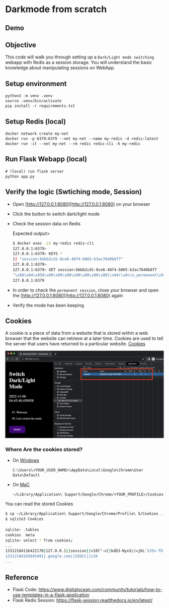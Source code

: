 # Darkmode from scratch

## Demo

## Objective
This code will walk you through setting up a `Dark/Light mode switching` webapp with Redis as a session storage. You will understand the basic knowledge about manipulating sessions on WebApp.

## Setup environment
```
python3 -m venv .venv
source .venv/bin/activate
pip install -r requirements.txt
```

## Setup Redis (local)
```
docker network create my-net
docker run -p 6379:6379 --net my-net --name my-redis -d redis:latest
docker run -it --net my-net --rm redis redis-cli -h my-redis
```

## Run Flask Webapp (local)
```
# (local) run flask server
python app.py
```

## Verify the logic (Swtiching mode, Session)

- Open [http://127.0.0.1:8080](http://127.0.0.1:8080) on your browser
- Click the button to switch dark/light mode
- Check the session data on Redis

    Expected output>
    ```bash
    $ docker exec -it my-redis redis-cli
    127.0.0.1:6379>
    127.0.0.1:6379> KEYS *
    1) "session:bbbb2cd1-0ce6-48f4-b865-b3ac7640b8f7"
    127.0.0.1:6379>
    127.0.0.1:6379> GET session:bbbb2cd1-0ce6-48f4-b865-b3ac7640b8f7
    "\x80\x04\x958\x00\x00\x00\x00\x00\x00\x00}\x94(\x8c\n_permanent\x94\x88\x8c\x05theme\x94\x8c\tdark-mode\x94\x8c\x04mode\x94\x8c\atoggled\x94u."
    127.0.0.1:6379
    ```
- In order to check the `permanent session`, close your browser and open the [http://127.0.0.1:8080](http://127.0.0.1:8080) again
- Verify the mode has been keeping

## Cookies

A cookie is a piece of data from a website that is stored within a web browser that the website can retrieve at a later time. Cookies are used to tell the server that users have returned to a particular website. [Cookies](https://www.trendmicro.com/vinfo/us/security/definition/cookies#:~:text=A%20cookie%20is%20a%20piece,returned%20to%20a%20particular%20website.)

![browser-cookies-session](./browser-cookies-session.png)

### Where Are the cookies stored?
- On [Windows](https://www.digitalcitizen.life/cookies-location-windows-10/)
    ```
    C:\Users\<YOUR_USER_NAME>\AppData\Local\Google\Chrome\User Data\Default
    ```
- On [MaC](https://www.macbookproslow.com/where-are-cookies-stored-chrome)
    ```
    ~/Library/Application\ Support/Google/Chrome/<YOUR_PROFILE>/Cookies
    ```

You can read the stored Cookies
```bash
$ cp ~/Library/Application\ Support/Google/Chrome/Profile\ 5/Cookies .
$ sqlite3 Cookies

sqlite> .tables
cookies  meta
sqlite> select * from cookies;
...
13312184116422170|127.0.0.1||session||v10l^-v[|kdΏ3-NyєΧ//=jKL'S35n-TU|/|13312184435877382|0|1|13312184135877382|1|1|1|-1|1|8080|0|13312184135877396
13312184165845491|.google.com||SIDCC||v10
...
```

## Reference
- Flask Code: https://www.digitalocean.com/community/tutorials/how-to-use-templates-in-a-flask-application
- Flask Redis Session: https://flask-session.readthedocs.io/en/latest/

